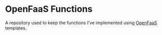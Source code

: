 # OpenFaaS Functions
A repository used to keep the functions I've implemented using [OpenFaaS](https://www.openfaas.com/) templates.
